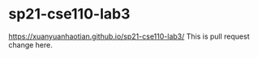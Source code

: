 # sp21-cse110-lab3
https://xuanyuanhaotian.github.io/sp21-cse110-lab3/
This is pull request change here.
